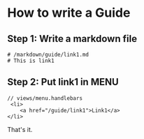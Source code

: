 # How to write a Guide

## Step 1: Write a markdown file

```
# /markdown/guide/link1.md
# This is link1
```


## Step 2: Put link1 in MENU 

```
// views/menu.handlebars
 <li>
    <a href="/guide/link1">Link1</a>
</li>
```
That's it.